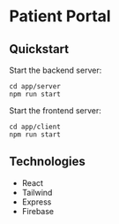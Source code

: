 # Patient Portal

## Quickstart

Start the backend server:

```
cd app/server
npm run start
```

Start the frontend server:

```
cd app/client
npm run start
```

## Technologies

- React
- Tailwind
- Express
- Firebase
